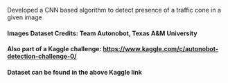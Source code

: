 Developed a CNN based algorithm to detect presence of a traffic cone in a given image

#### Images Dataset Credits: Team Autonobot, Texas A&M University
#### Also part of a Kaggle challenge: https://www.kaggle.com/c/autonobot-detection-challenge-0/
#### Dataset can be found in the above Kaggle link
